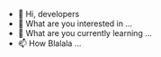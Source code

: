 - 👋 Hi, developers
- 👀 What are you interested in ...
- 🌱 What are you currently learning ...
- 📫 How Blalala ...

<!---
This is a ✨ special ✨ repository because its `README.md` (this file) appears on your GitHub profile.
You can click the Preview link to take a look at your changes.
--->
